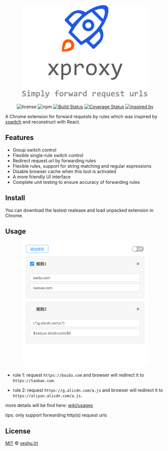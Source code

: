 <div align="center">
  <img src="./assets/overview.png" width="400" />

![license](https://img.shields.io/badge/license-MIT-blue.svg)
![npm](https://img.shields.io/badge/npm-v5.4.2-blue.svg)
[![Build Status](https://travis-ci.org/xdlrt/xproxy.svg?branch=master)](https://travis-ci.org/xdlrt/xproxy)
[![Coverage Status](https://coveralls.io/repos/github/xdlrt/xproxy/badge.svg?branch=master)](https://coveralls.io/github/xdlrt/xproxy?branch=master)
[![inspired by](https://img.shields.io/badge/inspired%20by-xswitch-lightgrey.svg)](https://github.com/yize/xswitch)

</div>

A Chrome extension for forward requests by rules which was inspired by [xswitch](https://github.com/yize/xswitch) and reconstruct with React.

## Features

- Group switch control
- Flexible single-rule switch control
- Redirect request.url by forwarding rules
- Flexible rules, support for string matching and regular expressions
- Disable browser cache when this tool is activated
- A more friendly UI interface
- Complete unit testing to ensure accuracy of forwarding rules

## Install 

You can download the lastest realease and load unpacked extension in Chrome.

## Usage

<p align="center">
  <img src="./assets/usage3.png" width="400" />
</p>

- rule 1:
request `https://baidu.com` and browser will redirect it to `https://taobao.com`.

- rule 2:
request `https://g.alicdn.com/a.js` and browser will redirect it to `https://aliyun.alicdn.com/a.js`.

more details will be find here: [wiki/usages](https://github.com/xdlrt/xproxy/wiki/usages)

tips: only support forwarding http(s) request urls

## License

[MIT](https://opensource.org/licenses/MIT) © [yeshu.lrt](https://xdlrt.github.io/)
